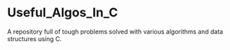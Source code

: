 # Useful_Algos_In_C
A repository full of tough problems solved with various algorithms and data structures using C.
